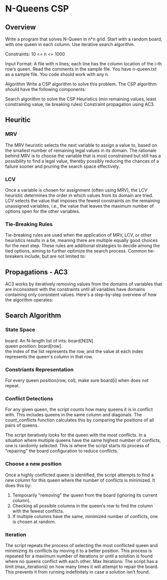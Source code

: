 # N-Queens CSP
## Overview
Write a program that solves N-Queen in n*n grid.   Start with a random board, with one queen in each column.  Use iterative search algorithm.

Constraints:  10 <= n <= 1000

Input Format: A file with n lines; each line has the column location of the i-th row’s queen. Read the comments in the sample file. You have n-queen.txt as a sample file. You code should work with any n.

Algorithm
Write a CSP algorithm to solve this problem.  The CSP algorithm should have the following components:

Search algorithm to solve the CSP
Heuristics (min remaining values, least constraining value, tie breaking rules)
Constraint propagation using AC3.


## Heuritic
### MRV
The MRV heuristic selects the next variable to assign a value to, based on the smallest number of remaining legal values in its domain. The rationale behind MRV is to choose the variable that is most constrained but still has a possibility to find a legal value, thereby possibly reducing the chances of a failure sooner and pruning the search space effectively.
### LCV
Once a variable is chosen for assignment (often using MRV), the LCV heuristic determines the order in which values from its domain are tried. LCV selects the value that imposes the fewest constraints on the remaining unassigned variables, i.e., the value that leaves the maximum number of options open for the other variables.
### Tie-Breaking Rules
Tie-breaking rules are used when the application of MRV, LCV, or other heuristics results in a tie, meaning there are multiple equally good choices for the next step. These rules are additional strategies to decide among the tied options, aiming to further optimize the search process. Common tie-breakers include, but are not limited to:

## Propagations - AC3
AC3 works by iteratively removing values from the domains of variables that are inconsistent with the constraints until all variables have domains containing only consistent values. Here's a step-by-step overview of how the algorithm operates:
## Search Algorithm
### State Space
board: An N-length list of ints: board[N][N]  
queen position: board[row].   
the index of the list represents the row, and the value at each index represents the queen's column in that row.

### Constriants Representation
For every queen position(row, col), make sure board[i] when does not repeat. 
### Conflict Detections

For any given queen, the script counts how many queens it is in conflict with. This includes queens in the same column and diagonals. The count_conflicts function calculates this by comparing the positions of all pairs of queens.

The script iteratively looks for the queen with the most conflicts. In a situation where multiple queens have the same highest number of conflicts, one is randomly selected. This is where the script starts its process of "repairing" the board configuration to reduce conflicts.

### Choose a new position
Once a highly conflicted queen is identified, the script attempts to find a new column for this queen where the number of conflicts is minimized. It does this by:
1. Temporarily "removing" the queen from the board (ignoring its current column).
2. Checking all possible columns in the queen's row to find the column with the fewest conflicts.
3. If multiple columns have the same, minimized number of conflicts, one is chosen at random.

### Iteration
The script repeats the process of selecting the most conflicted queen and minimizing its conflicts by moving it to a better position. This process is repeated for a maximum number of iterations or until a solution is found where no queens conflict with each other.
Max Iterations: The script has a limit (max_iterations) on how many times it will attempt to repair the board. This prevents it from running indefinitely in case a solution isn't found.